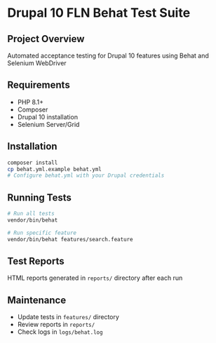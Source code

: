 # Drupal 10 FLN Behat Test Suite

## Project Overview
Automated acceptance testing for Drupal 10 features using Behat and Selenium WebDriver

## Requirements
- PHP 8.1+
- Composer
- Drupal 10 installation
- Selenium Server/Grid

## Installation
```bash
composer install
cp behat.yml.example behat.yml
# Configure behat.yml with your Drupal credentials
```

## Running Tests
```bash
# Run all tests
vendor/bin/behat

# Run specific feature
vendor/bin/behat features/search.feature
```

## Test Reports
HTML reports generated in `reports/` directory after each run

## Maintenance
- Update tests in `features/` directory
- Review reports in `reports/`
- Check logs in `logs/behat.log`